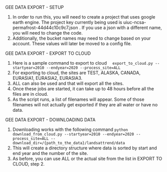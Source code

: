 GEE DATA EXPORT - SETUP


1. In order to run this, you will need to create a project that uses google earth engine. The project key currently being used is uiuc-ncsa-permafrost-44d44c10c9c7.json . If you use a json with a different name, you will need to change the code.
2. Additionally, the bucket names may need to change based on your account. These values will later be moved to a config file.

GEE DATA EXPORT - EXPORT TO CLOUD

1. Here is a sample command to export to cloud 
`   export_to_cloud.py --startyear=2010 --endyear=2020 --process_site=ALL `
2. For exporting to cloud, the sites are TEST, ALASKA, CANADA, EURASIA1, EURASIA2, EURASIA3.
3. ALL can also be used and that will export all the sites.
4. Once these jobs are started, it can take up to 48 hours before all the files are in cloud.
5. As the script runs, a list of filenames will appear. Some of those filenames will not actually get exported if they are all water or have no data.

GEE DATA EXPORT - DOWNLOADING DATA

1. Downloading works with the following command `python download_from_cloud.py --startyear=2010 --endyear=2020 --process_site=ALL --download_dir=/{path_to_the_data}/landsattrend/data` 
2. This will create a directory structure where data is sorted by start and end year and the number of the site.
3. As before, you can use ALL or the actual site from the list in EXPORT TO CLOUD, step 2. 